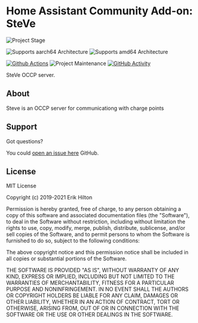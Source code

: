 # Home Assistant Community Add-on: SteVe

![Project Stage][project-stage-shield]

![Supports aarch64 Architecture][aarch64-shield]
![Supports amd64 Architecture][amd64-shield]

[![Github Actions][github-actions-shield]][github-actions]
![Project Maintenance][maintenance-shield]
[![GitHub Activity][commits-shield]][commits]

SteVe OCCP server.

## About

Steve is an OCCP server for communicationg with charge points

## Support

Got questions?

You could [open an issue here][issue] GitHub.

## License

MIT License

Copyright (c) 2019-2021 Erik Hilton

Permission is hereby granted, free of charge, to any person obtaining a copy
of this software and associated documentation files (the "Software"), to deal
in the Software without restriction, including without limitation the rights
to use, copy, modify, merge, publish, distribute, sublicense, and/or sell
copies of the Software, and to permit persons to whom the Software is
furnished to do so, subject to the following conditions:

The above copyright notice and this permission notice shall be included in all
copies or substantial portions of the Software.

THE SOFTWARE IS PROVIDED "AS IS", WITHOUT WARRANTY OF ANY KIND, EXPRESS OR
IMPLIED, INCLUDING BUT NOT LIMITED TO THE WARRANTIES OF MERCHANTABILITY,
FITNESS FOR A PARTICULAR PURPOSE AND NONINFRINGEMENT. IN NO EVENT SHALL THE
AUTHORS OR COPYRIGHT HOLDERS BE LIABLE FOR ANY CLAIM, DAMAGES OR OTHER
LIABILITY, WHETHER IN AN ACTION OF CONTRACT, TORT OR OTHERWISE, ARISING FROM,
OUT OF OR IN CONNECTION WITH THE SOFTWARE OR THE USE OR OTHER DEALINGS IN THE
SOFTWARE.

[aarch64-shield]: https://img.shields.io/badge/aarch64-yes-green.svg
[amd64-shield]: https://img.shields.io/badge/amd64-yes-green.svg
[commits-shield]: https://img.shields.io/github/commit-activity/y/erik73/addon-steve.svg
[commits]: https://github.com/erik73/addon-steve/commits/main
[github-actions-shield]: https://github.com/erik73/addon-steve/workflows/CI/badge.svg
[github-actions]: https://github.com/erik73/addon-steve/actions
[issue]: https://github.com/erik73/addon-steve/issues
[maintenance-shield]: https://img.shields.io/maintenance/yes/2021.svg
[project-stage-shield]: https://img.shields.io/badge/project%20stage-production%20ready-brightgreen.svg

